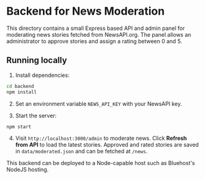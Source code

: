 # Backend for News Moderation

This directory contains a small Express based API and admin panel for moderating news stories fetched from NewsAPI.org. The panel allows an administrator to approve stories and assign a rating between 0 and 5.

## Running locally

1. Install dependencies:

```bash
cd backend
npm install
```

2. Set an environment variable `NEWS_API_KEY` with your NewsAPI key.

3. Start the server:

```bash
npm start
```

4. Visit `http://localhost:3000/admin` to moderate news. Click **Refresh from API** to load the latest stories. Approved and rated stories are saved in `data/moderated.json` and can be fetched at `/news`.

This backend can be deployed to a Node-capable host such as Bluehost's NodeJS hosting.
